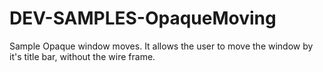 DEV-SAMPLES-OpaqueMoving
========================

Sample Opaque window moves. It allows the user to move the window by it's title bar, without the wire frame.
